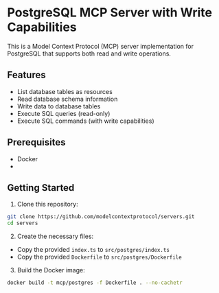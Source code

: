 # PostgreSQL MCP Server with Write Capabilities

This is a Model Context Protocol (MCP) server implementation for PostgreSQL that supports both read and write operations.

## Features

- List database tables as resources
- Read database schema information
- Write data to database tables
- Execute SQL queries (read-only)
- Execute SQL commands (with write capabilities)

## Prerequisites

- Docker
- 
## Getting Started

1. Clone this repository:

```bash
git clone https://github.com/modelcontextprotocol/servers.git
cd servers
```

2. Create the necessary files:

- Copy the provided `index.ts` to `src/postgres/index.ts`
- Copy the provided `Dockerfile` to `src/postgres/Dockerfile`

3. Build the Docker image:

```bash
docker build -t mcp/postgres -f Dockerfile . --no-cachetr
```
